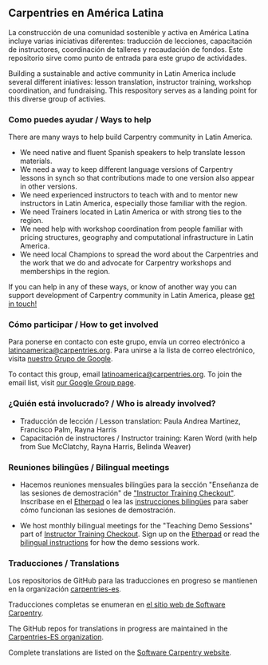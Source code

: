 ## Carpentries en América Latina

La construcción de una comunidad sostenible y activa en América Latina incluye varias iniciativas diferentes: traducción de lecciones, capacitación de instructores, coordinación de talleres y recaudación de fondos. Este repositorio sirve como punto de entrada para este grupo de actividades.

Building a sustainable and active community in Latin America include several different iniatives: lesson translation, instructor training, workshop coordination, and fundraising. This respository serves as a landing point for this diverse group of activies.  

### Como puedes ayudar / Ways to help

There are many ways to help build Carpentry community in Latin America. 

- We need native and fluent Spanish speakers to help translate lesson materials. 
- We need a way to keep different language versions of Carpentry lessons in synch so that contributions made to one version also appear in other versions. 
- We need experienced instructors to teach with and to mentor new instructors in Latin America, especially those familiar with the region.
- We need Trainers located in Latin America or with strong ties to the region. 
- We need help with workshop coordination from people familiar with pricing structures, geography and computational infrastructure in Latin America. 
- We need local Champions to spread the word about the Carpentries and the work that we do and advocate for Carpentry workshops and memberships in the region.

If you can help in any of these ways, or know of another way you can support development of Carpentry community in Latin America, please [get in touch!](mailto:https://groups.google.com/a/carpentries.org/forum/#!forum/latinoamerica) 

### Cómo participar / How to get involved

Para ponerse en contacto con este grupo, envía un correo electrónico a [latinoamerica@carpentries.org](mailto:latinoamerica@carpentries.org). Para unirse a la lista de correo electrónico, visita [nuestro Grupo de Google](https://groups.google.com/a/carpentries.org/forum/#!forum/latinoamerica).

To contact this group, email [latinoamerica@carpentries.org](mailto:latinoamerica@carpentries.org). To join the email list, visit [our Google Group page](https://groups.google.com/a/carpentries.org/forum/#!forum/latinoamerica).

### ¿Quién está involucrado? / Who is already involved? 

- Traducción de lección / Lesson translation: Paula Andrea Martinez, Francisco Palm, Rayna Harris
- Capacitación de instructores / Instructor training: Karen Word (with help from Sue McClatchy, Rayna Harris, Belinda Weaver)

### Reuniones bilingües / Bilingual meetings 

- Hacemos reuniones mensuales bilingües para la sección "Enseñanza de las sesiones de demostración" de ["Instructor Training Checkout"](https://software-carpentry.org/blog/2015/12/instructor-training-checkout-procedure.html). Inscríbase en el [Etherpad](http://pad.software-carpentry.org/teaching-demos) o lea las [instrucciones bilingües](https://github.com/carpentries/latinoamerica/blob/master/traducciones/demo.md) para saber cómo funcionan las sesiones de demostración.

- We host monthly bilingual meetings for the "Teaching Demo Sessions"  part of [Instructor Training Checkout](https://software-carpentry.org/blog/2015/12/instructor-training-checkout-procedure.html).
Sign up on the [Etherpad](http://pad.software-carpentry.org/teaching-demos) or read the [bilingual instructions](https://github.com/carpentries/latinoamerica/blob/master/traducciones/demo.md) for how the demo sessions work. 

### Traducciones / Translations

Los repositorios de GitHub para las traducciones en progreso se mantienen en la organización [carpentries-es](https://github.com/Carpentries-ES).

Traducciones completas se enumeran en [el sitio web de Software Carpentry](https://software-carpentry.org/lessons/).

The GitHub repos for translations in progress are maintained in the [Carpentries-ES organization](https://github.com/Carpentries-ES).

Complete translations are listed on the [Software Carpentry website](https://software-carpentry.org/lessons/).


